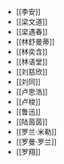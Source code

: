 - [[李安]]
- [[梁文道]]
- [[梁遇春]]
- [[林舒曼蒂]]
- [[林奕含]]
- [[林语堂]]
- [[刘慈欣]]
- [[刘同]]
- [[卢思浩]]
- [[卢梭]]
- [[鲁迅]]
- [[陆茵茵]]
- [[罗兰·米勒]]
- [[罗曼·罗兰]]
- [[罗翔]]